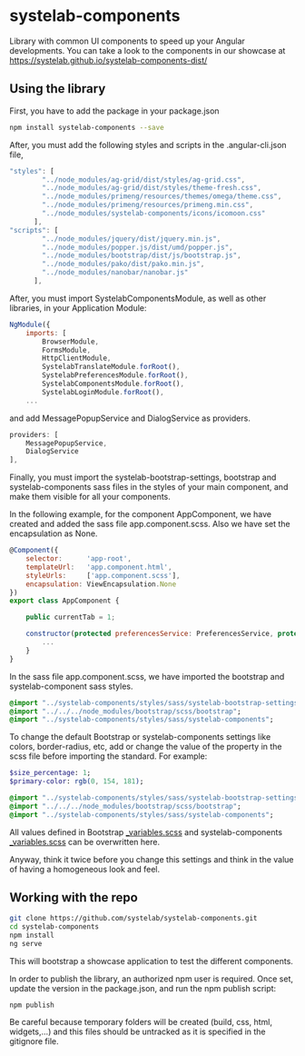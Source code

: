 # systelab-components

Library with common UI components to speed up your Angular developments. You can take a look to the components in our showcase at https://systelab.github.io/systelab-components-dist/

## Using the library

First, you have to add the package in your package.json

```bash
npm install systelab-components --save
```

After, you must add the following styles and scripts in the .angular-cli.json file,

```javascript
"styles": [
        "../node_modules/ag-grid/dist/styles/ag-grid.css",
        "../node_modules/ag-grid/dist/styles/theme-fresh.css",
        "../node_modules/primeng/resources/themes/omega/theme.css",
        "../node_modules/primeng/resources/primeng.min.css",
        "../node_modules/systelab-components/icons/icomoon.css"
      ],
"scripts": [
        "../node_modules/jquery/dist/jquery.min.js",
        "../node_modules/popper.js/dist/umd/popper.js",
        "../node_modules/bootstrap/dist/js/bootstrap.js",
        "../node_modules/pako/dist/pako.min.js",
        "../node_modules/nanobar/nanobar.js"
      ],
```

After, you must import SystelabComponentsModule, as well as other libraries, in your Application Module:
```javascript
NgModule({
	imports: [
		BrowserModule,
		FormsModule,
		HttpClientModule,
		SystelabTranslateModule.forRoot(),
		SystelabPreferencesModule.forRoot(),
		SystelabComponentsModule.forRoot(),
		SystelabLoginModule.forRoot(),
    ...
```

and add MessagePopupService and DialogService as providers.

```javascript
providers: [
	MessagePopupService,
	DialogService
],
```

Finally, you must import the systelab-bootstrap-settings, bootstrap and systelab-components sass files in the styles of your main component, and make them visible for all your components.

In the following example, for the component AppComponent, we have created and added the sass file app.component.scss. Also we have set the encapsulation as None.

```javascript
@Component({
	selector:      'app-root',
	templateUrl:   'app.component.html',
	styleUrls:     ['app.component.scss'],
	encapsulation: ViewEncapsulation.None
})
export class AppComponent {

	public currentTab = 1;

	constructor(protected preferencesService: PreferencesService, protected i18nService: I18nService) {
        ...
	}
}
```

In the sass file app.component.scss, we have imported the bootstrap and systelab-component sass styles.

```sass
@import "../systelab-components/styles/sass/systelab-bootstrap-settings";
@import "../../../node_modules/bootstrap/scss/bootstrap";
@import "../systelab-components/styles/sass/systelab-components";
```

To change the default Bootstrap or systelab-components settings like colors, border-radius, etc, add or change the value of the property in the scss file before importing the standard. For example:

```sass
$size_percentage: 1;
$primary-color: rgb(0, 154, 181);

@import "../systelab-components/styles/sass/systelab-bootstrap-settings";
@import "../../../node_modules/bootstrap/scss/bootstrap";
@import "../systelab-components/styles/sass/systelab-components";
```

All values defined in Bootstrap [_variables.scss](https://github.com/twbs/bootstrap/blob/v4-dev/scss/_variables.scss) and systelab-components [_variables.scss](src/app/systelab-components/styles/sass/_variables.scss) can be overwritten here.

Anyway, think it twice before you change this settings and think in the value of having a homogeneous look and feel.

## Working with the repo


```bash
git clone https://github.com/systelab/systelab-components.git
cd systelab-components
npm install
ng serve
```

This will bootstrap a showcase application to test the different components.

In order to publish the library, an authorized npm user is required. Once set, update the version in the package.json, and run the npm publish script:

```npm
npm publish
```

Be careful because temporary folders will be created (build, css, html, widgets,...) and this files should be untracked as it is specified in the gitignore file.
